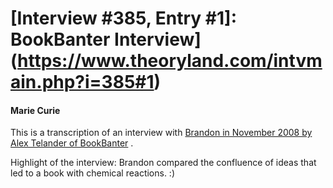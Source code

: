 # [Interview #385, Entry #1]: BookBanter Interview](https://www.theoryland.com/intvmain.php?i=385#1)

#### Marie Curie

This is a transcription of an interview with
[Brandon in November 2008 by Alex Telander of BookBanter](http://www.bookbanter.net/episodes.html#bb002)
.

Highlight of the interview: Brandon compared the confluence of ideas that led to a book with chemical reactions. :)

